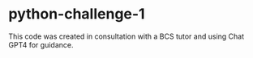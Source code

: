 # python-challenge-1

This code was created in consultation with a BCS tutor and using Chat GPT4 for guidance.
